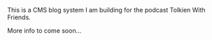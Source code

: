 This is a CMS blog system I am building for the podcast Tolkien With Friends.

More info to come soon...
